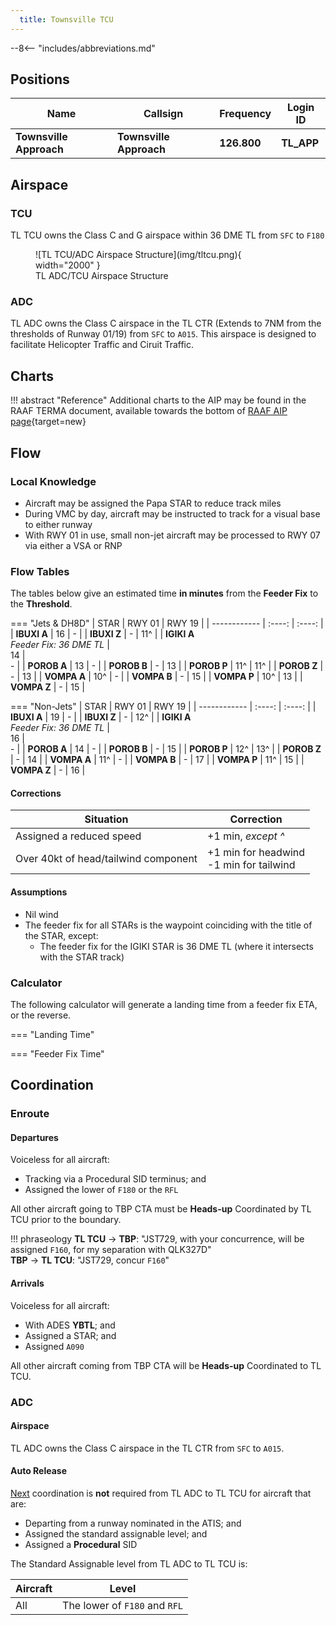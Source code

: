 ```yaml
---
  title: Townsville TCU
---
```


--8<-- "includes/abbreviations.md"

## Positions

| Name               | Callsign       | Frequency        | Login ID              |
| ------------------ | -------------- | ---------------- | --------------------------------------|
| **Townsville Approach**    | **Townsville Approach**   | **126.800**         | **TL_APP**                                   |

## Airspace
### TCU
TL TCU owns the Class C and G airspace within 36 DME TL from `SFC` to `F180`

<figure markdown>
![TL TCU/ADC Airspace Structure](img/tltcu.png){ width="2000" }
  <figcaption>TL ADC/TCU Airspace Structure</figcaption>
</figure>

### ADC
TL ADC owns the Class C airspace in the TL CTR (Extends to 7NM from the thresholds of Runway 01/19) from `SFC` to `A015`. This airspace is designed to facilitate Helicopter Traffic and Ciruit Traffic.

## Charts
!!! abstract "Reference"
    Additional charts to the AIP may be found in the RAAF TERMA document, available towards the bottom of [RAAF AIP page](https://ais-af.airforce.gov.au/australian-aip){target=new}

## Flow
### Local Knowledge
- Aircraft may be assigned the Papa STAR to reduce track miles
- During VMC by day, aircraft may be instructed to track for a visual base to either runway
- With RWY 01 in use, small non-jet aircraft may be processed to RWY 07 via either a VSA or RNP

### Flow Tables
The tables below give an estimated time **in minutes** from the **Feeder Fix** to the **Threshold**.

=== "Jets & DH8D"
    | STAR         | RWY 01 | RWY 19 |
    | ------------ | :----: | :----: |
    | **IBUXI A**  | 16     | -      |
    | **IBUXI Z**  | -      | 11^    |
    | **IGIKI A**<br>*Feeder Fix: 36 DME TL*  | <br>14    | <br>-     |
    | **POROB A**  | 13     | -      |
    | **POROB B**  | -      | 13     |
    | **POROB P**  | 11^    | 11^    |
    | **POROB Z**  | -      | 13     |
    | **VOMPA A**  | 10^    | -      |
    | **VOMPA B**  | -      | 15     |
    | **VOMPA P**  | 10^    | 13     |
    | **VOMPA Z**  | -      | 15     |

=== "Non-Jets"
    | STAR         | RWY 01 | RWY 19 |
    | ------------ | :----: | :----: |
    | **IBUXI A**  | 19     | -      |
    | **IBUXI Z**  | -      | 12^    |
    | **IGIKI A**<br>*Feeder Fix: 36 DME TL*  | <br>16     | <br>-     |
    | **POROB A**  | 14     | -      |
    | **POROB B**  | -      | 15     |
    | **POROB P**  | 12^    | 13^    |
    | **POROB Z**  | -      | 14     |
    | **VOMPA A**  | 11^    | -      |
    | **VOMPA B**  | -      | 17     |
    | **VOMPA P**  | 11^    | 15     |
    | **VOMPA Z**  | -      | 16     |

#### Corrections

| Situation | Correction |
| ----- | ----- |
| Assigned a reduced speed | +1 min, *except ^* | 
| Over 40kt of head/tailwind component | +1 min for headwind<br>-1 min for tailwind |

#### Assumptions
- Nil wind
- The feeder fix for all STARs is the waypoint coinciding with the title of the STAR, except:
    - The feeder fix for the IGIKI STAR is 36 DME TL (where it intersects with the STAR track)

### Calculator
<script type="module" src="../../javascripts/flowCalculatorLogic.js" defer onerror="alert('Flow Calculator failed to load. Please refresh the page or submit a Helpdesk ticket.')"></script>
The following calculator will generate a landing time from a feeder fix ETA, or the reverse.

=== "Landing Time"
    <div class="flowCalculatorLandingTime" data-aerodrome="YBTL"></div>

=== "Feeder Fix Time"
    <div class="flowCalculatorFeederFixTime" data-aerodrome="YBTL"></div>

## Coordination
### Enroute
#### Departures
Voiceless for all aircraft:

- Tracking via a Procedural SID terminus; and  
- Assigned the lower of `F180` or the `RFL`

All other aircraft going to TBP CTA must be **Heads-up** Coordinated by TL TCU prior to the boundary.

!!! phraseology
    <span class="hotline">**TL TCU** -> **TBP**</span>: "JST729, with your concurrence, will be assigned `F160`, for my separation with QLK327D"  
    <span class="hotline">**TBP** -> **TL TCU**</span>: "JST729, concur `F160`"  

#### Arrivals
Voiceless for all aircraft:

- With ADES **YBTL**; and  
- Assigned a STAR; and  
- Assigned `A090`

All other aircraft coming from TBP CTA will be **Heads-up** Coordinated to TL TCU.

### ADC
#### Airspace
TL ADC owns the Class C airspace in the TL CTR from `SFC` to `A015`.

#### Auto Release  
[Next](../controller-skills/coordination.md#next) coordination is **not** required from TL ADC to TL TCU for aircraft that are:  

- Departing from a runway nominated in the ATIS; and  
- Assigned the standard assignable level; and 
- Assigned a **Procedural** SID 

The Standard Assignable level from TL ADC to TL TCU is:

| Aircraft | Level |
| ------ | ------- |
| All | The lower of `F180` and `RFL` |